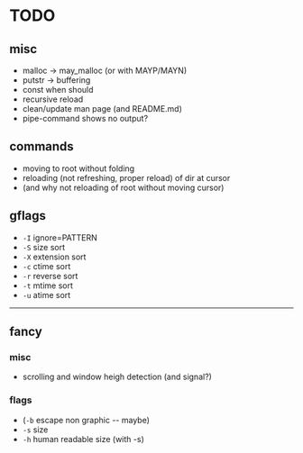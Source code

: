 # TODO
## misc
* malloc -> may_malloc (or with MAYP/MAYN)
* putstr -> buffering
* const when should
* recursive reload
* clean/update man page (and README.md)
* pipe-command shows no output?

## commands
* moving to root without folding
* reloading (not refreshing, proper reload) of dir at cursor
* (and why not reloading of root without moving cursor)

## gflags
* `-I` ignore=PATTERN
* `-S` size sort
* `-X` extension sort
* `-c` ctime sort
* `-r` reverse sort
* `-t` mtime sort
* `-u` atime sort

---
## fancy
### misc
* scrolling and window heigh detection (and signal?)

### flags
* (`-b` escape non graphic -- maybe)
* `-s` size
* `-h` human readable size (with -s)
